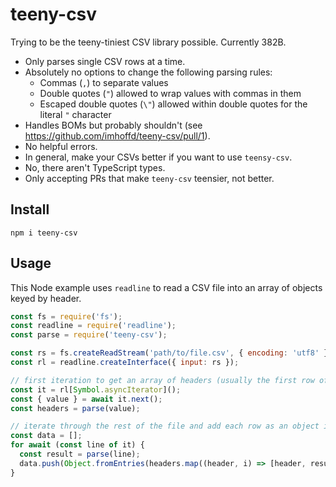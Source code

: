 # teeny-csv

Trying to be the teeny-tiniest CSV library possible. Currently 382B.

- Only parses single CSV rows at a time.
- Absolutely no options to change the following parsing rules:
  - Commas (`,`) to separate values
  - Double quotes (`"`) allowed to wrap values with commas in them
  - Escaped double quotes (`\"`) allowed within double quotes for the literal `"` character
- Handles BOMs but probably shouldn't (see https://github.com/imhoffd/teeny-csv/pull/1).
- No helpful errors.
- In general, make your CSVs better if you want to use `teensy-csv`.
- No, there aren't TypeScript types.
- Only accepting PRs that make `teeny-csv` teensier, not better.

## Install

```
npm i teeny-csv
```

## Usage

This Node example uses `readline` to read a CSV file into an array of objects keyed by header.

```javascript
const fs = require('fs');
const readline = require('readline');
const parse = require('teeny-csv');

const rs = fs.createReadStream('path/to/file.csv', { encoding: 'utf8' });
const rl = readline.createInterface({ input: rs });

// first iteration to get an array of headers (usually the first row of CSV files)
const it = rl[Symbol.asyncIterator]();
const { value } = await it.next();
const headers = parse(value);

// iterate through the rest of the file and add each row as an object in our data array
const data = [];
for await (const line of it) {
  const result = parse(line);
  data.push(Object.fromEntries(headers.map((header, i) => [header, result[i]])));
}
```

